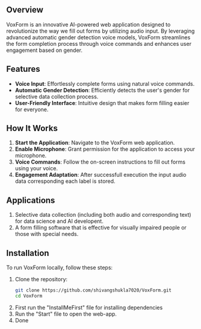 ## Overview  

VoxForm is an innovative AI-powered web application designed to revolutionize the way we fill out forms by utilizing audio input. By leveraging advanced automatic gender detection voice models, VoxForm streamlines the form completion process through voice commands and enhances user engagement based on gender.  

## Features  

- **Voice Input**: Effortlessly complete forms using natural voice commands.  
- **Automatic Gender Detection**: Efficiently detects the user's gender for selective data collection process. 
- **User-Friendly Interface**: Intuitive design that makes form filling easier for everyone.  

## How It Works  

1. **Start the Application**: Navigate to the VoxForm web application.  
2. **Enable Microphone**: Grant permission for the application to access your microphone.  
3. **Voice Commands**: Follow the on-screen instructions to fill out forms using your voice.  
4. **Engagement Adaptation**: After successfull execution the input audio data corresponding each label is stored.


## Applications
1. Selective data collection (including both audio and corresponding text) for data science and AI developent.
2. A form filling software that is effective for visually impaired people or those with special needs.

## Installation  

To run VoxForm locally, follow these steps:  

1. Clone the repository:  
   ```bash  
   git clone https://github.com/shivangshukla7020/VoxForm.git  
   cd VoxForm

2. First run the "InstallMeFirst" file for installing dependencies
3. Run the "Start" file to open the web-app.
4. Done